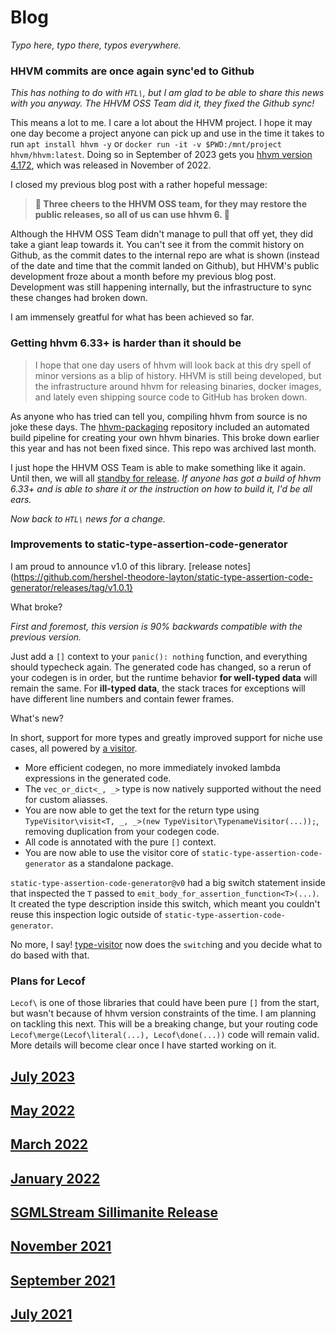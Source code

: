 # Blog

_Typo here, typo there, typos everywhere._

### HHVM commits are once again sync'ed to Github

_This has nothing to do with `HTL\`, but I am glad to be able to share this news with you anyway. The HHVM OSS Team did it, they fixed the Github sync!_

This means a lot to me. I care a lot about the HHVM project. I hope it may one day become a project anyone can pick up and use in the time it takes to run `apt install hhvm -y` or `docker run -it -v $PWD:/mnt/project hhvm/hhvm:latest`. Doing so in September of 2023 gets you [hhvm version 4.172](https://hhvm.com/blog/2022/11/02/hhvm-4.172.html), which was released in November of 2022.

I closed my previous blog post with a rather hopeful message:
 > **🌻 Three cheers to the HHVM OSS team, for they may restore the public releases, so all of us can use hhvm 6. 🌻**

Although the HHVM OSS Team didn't manage to pull that off yet, they did take a giant leap towards it. You can't see it from the commit history on Github, as the commit dates to the internal repo are what is shown (instead of the date and time that the commit landed on Github), but HHVM's public development froze about a month before my previous blog post. Development was still happening internally, but the infrastructure to sync these changes had broken down.

I am immensely greatful for what has been achieved so far.

### Getting hhvm 6.33+ is harder than it should be

 > I hope that one day users of hhvm will look back at this dry spell of minor versions as a blip of history. HHVM is still being developed, but the infrastructure around hhvm for releasing binaries, docker images, and lately even shipping source code to GitHub has broken down.

As anyone who has tried can tell you, compiling hhvm from source is no joke these days. The [hhvm-packaging](https://github.com/hhvm/packaging) repository included an automated build pipeline for creating your own hhvm binaries. This broke down earlier this year and has not been fixed since. This repo was archived last month.

I just hope the HHVM OSS Team is able to make something like it again. Until then, we will all [standby for release](https://hhvm.com/blog/2022/11/14/standby-for-release.html). _If anyone has got a build of hhvm 6.33+ and is able to share it or the instruction on how to build it, I'd be all ears._

_Now back to `HTL\` news for a change._

### Improvements to static-type-assertion-code-generator

I am proud to announce v1.0 of this library. [release notes](https://github.com/hershel-theodore-layton/static-type-assertion-code-generator/releases/tag/v1.0.1}

What broke?

_First and foremost, this version is 90% backwards compatible with the previous version._

Just add a `[]` context to your `panic(): nothing` function, and everything should typecheck again. The generated code has changed, so a rerun of your codegen is in order, but the runtime behavior **for well-typed data** will remain the same. For **ill-typed data**, the stack traces for exceptions will have different line numbers and contain fewer frames.

What's new?

In short, support for more types and greatly improved support for niche use cases, all powered by [a visitor](https://github.com/hershel-theodore-layton/static-type-assertion-code-generator/blob/1093d06ee5c42b1225b5a5d840a4eaa1c85491d1/src/DefaultVisitor.hack).

 - More efficient codegen, no more immediately invoked lambda expressions in the generated code.
 - The `vec_or_dict<_, _>` type is now natively supported without the need for custom aliasses.
 - You are now able to get the text for the return type using `TypeVisitor\visit<T, _, _>(new TypeVisitor\TypenameVisitor(...));`, removing duplication from your codegen code.
 - All code is annotated with the pure `[]` context.
 - You are now able to use the visitor core of `static-type-assertion-code-generator` as a standalone package.

`static-type-assertion-code-generator@v0` had a big switch statement inside that inspected the `T` passed to `emit_body_for_assertion_function<T>(...)`. It created the type description inside this switch, which meant you couldn't reuse this inspection logic outside of `static-type-assertion-code-generator`.

No more, I say! [type-visitor](https://github.com/hershel-theodore-layton/type-visitor) now does the `switch`ing and you decide what to do based with that.

### Plans for Lecof

`Lecof\` is one of those libraries that could have been pure `[]` from the start, but wasn't because of hhvm version constraints of the time. I am planning on tackling this next. This will be a breaking change, but your routing code `Lecof\merge(Lecof\literal(...), Lecof\done(...))` code will remain valid. More details will become clear once I have started working on it.

## [July 2023](https://github.com/hershel-theodore-layton/hershel-theodore-layton/blob/master/2023-07.md)
## [May 2022](https://github.com/hershel-theodore-layton/hershel-theodore-layton/blob/master/2022-05.md)
## [March 2022](https://github.com/hershel-theodore-layton/hershel-theodore-layton/blob/master/2022-03.md)
## [January 2022](https://github.com/hershel-theodore-layton/hershel-theodore-layton/blob/master/2022-01.md)
## [SGMLStream Sillimanite Release](https://github.com/hershel-theodore-layton/hershel-theodore-layton/blob/master/2022-release-announcement-sgml-stream-sillimanite.md)
## [November 2021](https://github.com/hershel-theodore-layton/hershel-theodore-layton/blob/master/2021-11.md)
## [September 2021](https://github.com/hershel-theodore-layton/hershel-theodore-layton/blob/master/2021-09.md)
## [July 2021](https://github.com/hershel-theodore-layton/hershel-theodore-layton/blob/master/2021-07.md)
